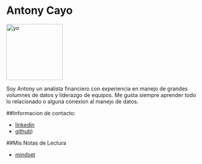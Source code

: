 # Antony Cayo
<img width="149" alt="yo" src="https://github.com/user-attachments/assets/9143c5b4-aa84-49b2-ad57-831a96d9f376">

Soy Antony un analista financiero con experiencia en manejo de grandes volumnes de datos y liderazgo de equipos. Me gusta siempre aprender todo lo relacionado o alguna conexion al manejo de datos. 

##Informacion de contacto:
- [linkedin](https://www.linkedin.com/in/antony-cayo-melendez-2a1989168/?trk=opento_sprofile_details)
- [github](https://github.com/antony190599))

##Mis Notas de Lectura
- [mindset](./mindset.md)

